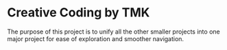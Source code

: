 # Creative Coding by TMK
The purpose of this project is to unify all the other smaller projects into one major project for ease of exploration and smoother navigation.